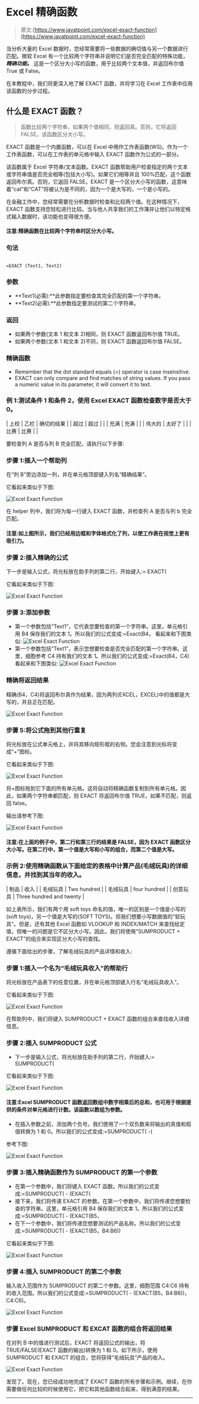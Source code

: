 # Excel 精确函数

> 原文:[https://www.javatpoint.com/excel-exact-function](https://www.javatpoint.com/excel-exact-function)

当分析大量的 Excel 数据时，您经常需要将一些数据的确切值与另一个数据进行匹配。微软 Excel 有一个比较两个字符串并说明它们是否完全匹配的特殊功能， ***精确功能。*** 这是一个区分大小写的函数，用于比较两个文本值，并返回布尔值 True 或 False。

在本教程中，我们将更深入地了解 EXACT 函数，并将学习在 Excel 工作表中应用该函数的分步过程。

## 什么是 EXACT 函数？

> 函数比较两个字符串，如果两个值相同，则返回真。否则，它将返回 FALSE。该函数区分大小写。

EXACT 函数是一个内置函数，可以在 Excel 中用作工作表函数(WS)。作为一个工作表函数，可以在工作表的单元格中输入 EXACT 函数作为公式的一部分。

该函数属于 Excel 字符串/文本函数。EXACT 函数帮助用户检查指定的两个文本或字符串值是否完全相等(包括大小写)。如果它们相等并且 100%匹配，这个函数返回布尔真。否则，它返回 FALSE。EXACT 是一个区分大小写的函数，这意味着“cat”和“CAT”将被认为是不同的，因为一个是大写的，一个是小写的。

在金融工作中，您经常需要在分析数据时检查和比较两个值。在这种情况下，EXACT 函数支持您轻松进行比较。当与他人共享我们的工作簿并让他们以特定格式输入数据时，该功能也变得很方便。

#### 注意:精确函数在比较两个字符串时区分大小写。

### 句法

```

=EXACT (Text1, Text2)

```

### 参数

*   **Text1(必需):**此参数指定要检查其完全匹配的第一个字符串。
*   **Text2(必需):**此参数指定要测试的第二个字符串。

### 返回

*   如果两个参数(文本 1 和文本 2)相同，则 EXACT 函数返回布尔值 TRUE。
*   如果两个参数(文本 1 和文本 2)不同，则 EXACT 函数返回布尔值 FALSE。

### 精确函数

*   Remember that the dot standard equals (=) operator is case insensitive.
*   EXACT can only compare and find matches of string values. If you pass a numeric value in its parameter, it will convert it to text.

### 例 1:测试条件 1 和条件 2，使用 Excel EXACT 函数检查数字是否大于 0。

| 上校 | 乙栏 | 确切的结果 |
| 超过 | 超过 |  |
| 充满 | 充满 |  |
| 伟大的 | 太好了 |  |
| 比赛 | 比赛 |  |

要检查列 A 是否与列 B 完全匹配，请执行以下步骤:

### 步骤 1:插入一个帮助列

在“列 B”旁边添加一列，并在单元格顶部键入列名“精确结果”。

它看起来类似于下图:

![Excel Exact Function](../Images/94e24af28ce3a6d2b68e4d47b750d814.png)

在 helper 列中，我们将为每一行键入 EXACT 函数，并检查列 A 是否与列 b 完全匹配。

#### 注意:如上图所示，我们已经用边框和字体格式化了列，以使工作表在视觉上更有吸引力。

### 步骤 2:插入精确的公式

下一步是输入公式，将光标放在助手列的第二行，开始键入:= EXACT(

它看起来类似于下图:

![Excel Exact Function](../Images/d7f43e61fdbb236fef1dc68438173056.png)

### 步骤 3:添加参数

*   第一个参数包括“Text1”，它代表您要检查的第一个字符串。这里，单元格引用 B4 保存我们的文本 1。所以我们的公式变成:=Exact(B4，
    看起来和下图类似:
    ![Excel Exact Function](../Images/32dc41cba075d56a0922e7d95852982b.png)
*   第一个参数包括“Text1”，表示您想要检查是否完全匹配的第一个字符串。这里，细胞参考 C4 持有我们的文本 1。所以我们的公式变成:=Exact(B4，C4)
    看起来和下图类似:
    ![Excel Exact Function](../Images/efc372873e6b4f1b31ac95942a7ef77d.png)

### 精确将返回结果

精确(B4，C4)将返回布尔真作为结果，因为两列(EXCEL，EXCEL)中的值都是大写的，并且正在匹配。

![Excel Exact Function](../Images/3160ece649c8d790d421538059128e59.png)

### 步骤 5:将公式拖到其他行重复

将光标放在公式单元格上，并将其移向矩形框的右侧。您会注意到光标将变成“+”图标。

它看起来类似于下图:

![Excel Exact Function](../Images/f0348ae5e6ca8b86e2a62ac4a73e74db.png)

将+图标拖到它下面的所有单元格。这将自动将精确函数复制到所有单元格。因此，如果两个字符串都匹配，则 EXACT 将返回布尔值 TRUE，如果不匹配，则返回 false。

输出请参考下图:

![Excel Exact Function](../Images/03afe4103e8d806857803649bb798018.png)

#### 注意:在上面的例子中，第二行和第三行的结果是 FALSE，因为 EXACT 函数区分大小写。在第二行中，第一个值是大写和小写的组合，而第二个值是大写。

### 示例 2:使用精确函数从下面给定的表格中计算产品(毛绒玩具)的详细信息，并找到其当年的收入。

| 制品 | 收入 |
| 毛绒玩具 | Two hundred |
| 毛绒玩具 | four hundred |
| 创意玩具 | Three hundred and twenty |

如上表所示，我们有两个用 soft toys 命名的值，唯一的区别是一个值是小写的(soft toys)，另一个值是大写的(SOFT TOYS)。但我们想要小写数据值的“软玩具”。但是，还有其他 Excel 函数如 VLOOKUP 和 INDEX/MATCH 来查找给定值，但唯一的问题是它不区分大小写。因此，我们将使用“SUMPRODUCT + EXACT”的组合来实现区分大小写的查找。

遵循下面给出的步骤，了解毛绒玩具的产品详情和收入:

### 步骤 1:插入一个名为“毛绒玩具收入”的帮助行

将光标放在产品表下的任意位置，并在单元格顶部键入行名“毛绒玩具收入”。

它看起来类似于下图:

![Excel Exact Function](../Images/14b1311056f6c644012d637c0b038fa4.png)

在帮助列中，我们将键入 SUMPRODUCT + EXACT 函数的组合来查找收入详细信息。

### 步骤 2:插入 SUMPRODUCT 公式

*   下一步是输入公式，将光标放在助手列的第二行，开始键入:= SUMPRODUCT(

它看起来类似于下图:

![Excel Exact Function](../Images/4fa49e99df005366fd1d05344ffaffca.png)

#### 注意:Excel SUMPRODUCT 函数返回数组中数字相乘后的总和，也可用于根据提供的条件对单元格进行计数。该函数以数组为参数。

*   在插入参数之前，添加两个负号。我们使用了一个双负数来将输出的真值和假值转换为 1 和 0。所以我们的公式变成:=SUMPRODUCT( -(

参考下图:

![Excel Exact Function](../Images/1f3bb03ccf5cc5b5b75f17389d90b7e9.png)

### 步骤 3:插入精确函数作为 SUMPRODUCT 的第一个参数

*   在第一个参数中，我们将键入 EXACT 函数。所以我们的公式变成:=SUMPRODUCT( - (EXACT(
*   接下来，我们将传递 EXACT 的参数。在第一个参数中，我们将传递您想要检查的字符串。这里，单元格引用 B4 保存我们的文本 1。所以我们的公式变成:=SUMPRODUCT( - (EXACT(B5，
*   在下一个参数中，我们将传递您想要测试的产品名称。所以我们的公式变成:=SUMPRODUCT( - (EXACT(B5，B4:B6))

它看起来类似于下图:

![Excel Exact Function](../Images/8b60f98e32f7d2f7dd398f7c9a5029f7.png)

### 步骤 4:插入 SUMPRODUCT 的第二个参数

输入收入范围作为 SUMPRODUCT 的第二个参数。这里，细胞范围 C4:C6 持有的收入范围。所以我们的公式变成:=SUMPRODUCT( - (EXACT(B5，B4:B6))，C4:C6)。

![Excel Exact Function](../Images/c5ac014d54bc7437c5b51b95fdd63add.png)

### 步骤 Excel SUMPRODUCT 和 EXCAT 函数的组合将返回结果

在对列 B 中的值进行测试后，EXACT 将返回公式的输出，将 TRUE/FALSE(EXACT 函数的输出)转换为 1 和 0。如下所示，使用 SUMPRODUCT 和 EXACT 的组合，您将获得“毛绒玩具”产品的收入。

![Excel Exact Function](../Images/ec0d8c098bc1b8f745819ee18d987c5d.png)

发现了。现在，您已经成功地完成了 EXACT 函数的所有步骤和示例。继续，在你需要做任何比较的时候使用它，把它和其他函数结合起来，得到满意的结果。

* * *